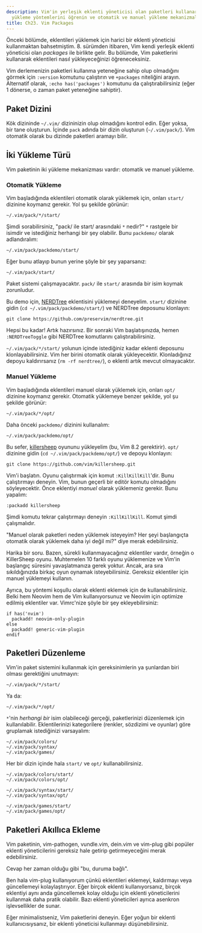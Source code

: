 ```yaml
---
description: Vim'in yerleşik eklenti yöneticisi olan paketleri kullanarak eklenti
  yükleme yöntemlerini öğrenin ve otomatik ve manuel yükleme mekanizmalarını keşfedin.
title: Ch23. Vim Packages
---
```


Önceki bölümde, eklentileri yüklemek için harici bir eklenti yöneticisi kullanmaktan bahsetmiştim. 8. sürümden itibaren, Vim kendi yerleşik eklenti yöneticisi olan *packages* ile birlikte gelir. Bu bölümde, Vim paketlerini kullanarak eklentileri nasıl yükleyeceğinizi öğreneceksiniz.

Vim derlemenizin paketleri kullanma yeteneğine sahip olup olmadığını görmek için `:version` komutunu çalıştırın ve `+packages` niteliğini arayın. Alternatif olarak, `:echo has('packages')` komutunu da çalıştırabilirsiniz (eğer 1 dönerse, o zaman paket yeteneğine sahiptir).

## Paket Dizini

Kök dizininde `~/.vim/` dizininizin olup olmadığını kontrol edin. Eğer yoksa, bir tane oluşturun. İçinde `pack` adında bir dizin oluşturun (`~/.vim/pack/`). Vim otomatik olarak bu dizinde paketleri aramayı bilir.

## İki Yükleme Türü

Vim paketinin iki yükleme mekanizması vardır: otomatik ve manuel yükleme.

### Otomatik Yükleme

Vim başladığında eklentileri otomatik olarak yüklemek için, onları `start/` dizinine koymanız gerekir. Yol şu şekilde görünür:

```shell
~/.vim/pack/*/start/
```

Şimdi sorabilirsiniz, "pack/ ile start/ arasındaki `*` nedir?" `*` rastgele bir isimdir ve istediğiniz herhangi bir şey olabilir. Bunu `packdemo/` olarak adlandıralım:

```shell
~/.vim/pack/packdemo/start/
```

Eğer bunu atlayıp bunun yerine şöyle bir şey yaparsanız:

```shell
~/.vim/pack/start/
```

Paket sistemi çalışmayacaktır. `pack/` ile `start/` arasında bir isim koymak zorunludur.

Bu demo için, [NERDTree](https://github.com/preservim/nerdtree) eklentisini yüklemeyi deneyelim. `start/` dizinine gidin (`cd ~/.vim/pack/packdemo/start/`) ve NERDTree deposunu klonlayın:

```shell
git clone https://github.com/preservim/nerdtree.git
```

Hepsi bu kadar! Artık hazırsınız. Bir sonraki Vim başlatışınızda, hemen `:NERDTreeToggle` gibi NERDTree komutlarını çalıştırabilirsiniz.

`~/.vim/pack/*/start/` yolunun içinde istediğiniz kadar eklenti deposunu klonlayabilirsiniz. Vim her birini otomatik olarak yükleyecektir. Klonladığınız depoyu kaldırırsanız (`rm -rf nerdtree/`), o eklenti artık mevcut olmayacaktır.

### Manuel Yükleme

Vim başladığında eklentileri manuel olarak yüklemek için, onları `opt/` dizinine koymanız gerekir. Otomatik yüklemeye benzer şekilde, yol şu şekilde görünür:

```shell
~/.vim/pack/*/opt/
```

Daha önceki `packdemo/` dizinini kullanalım:

```shell
~/.vim/pack/packdemo/opt/
```

Bu sefer, [killersheep](https://github.com/vim/killersheep) oyununu yükleyelim (bu, Vim 8.2 gerektirir). `opt/` dizinine gidin (`cd ~/.vim/pack/packdemo/opt/`) ve depoyu klonlayın:

```shell
git clone https://github.com/vim/killersheep.git
```

Vim'i başlatın. Oyunu çalıştırmak için komut `:KillKillKill`'dir. Bunu çalıştırmayı deneyin. Vim, bunun geçerli bir editör komutu olmadığını söyleyecektir. Önce eklentiyi *manuel* olarak yüklemeniz gerekir. Bunu yapalım:

```shell
:packadd killersheep
```

Şimdi komutu tekrar çalıştırmayı deneyin `:KillKillKill`. Komut şimdi çalışmalıdır.

"Manuel olarak paketleri neden yüklemek isteyeyim? Her şeyi başlangıçta otomatik olarak yüklemek daha iyi değil mi?" diye merak edebilirsiniz.

Harika bir soru. Bazen, sürekli kullanmayacağınız eklentiler vardır, örneğin o KillerSheep oyunu. Muhtemelen 10 farklı oyunu yüklemenize ve Vim'in başlangıç süresini yavaşlatmanıza gerek yoktur. Ancak, ara sıra sıkıldığınızda birkaç oyun oynamak isteyebilirsiniz. Gereksiz eklentiler için manuel yüklemeyi kullanın.

Ayrıca, bu yöntemi koşullu olarak eklenti eklemek için de kullanabilirsiniz. Belki hem Neovim hem de Vim kullanıyorsunuz ve Neovim için optimize edilmiş eklentiler var. Vimrc'nize şöyle bir şey ekleyebilirsiniz:

```shell
if has('nvim')
  packadd! neovim-only-plugin
else
  packadd! generic-vim-plugin
endif
```

## Paketleri Düzenleme

Vim'in paket sistemini kullanmak için gereksinimlerin ya şunlardan biri olması gerektiğini unutmayın:

```shell
~/.vim/pack/*/start/
```

Ya da:

```shell
~/.vim/pack/*/opt/
```

`*`'nin *herhangi bir* isim olabileceği gerçeği, paketlerinizi düzenlemek için kullanılabilir. Eklentilerinizi kategorilere (renkler, sözdizimi ve oyunlar) göre gruplamak istediğinizi varsayalım:

```shell
~/.vim/pack/colors/
~/.vim/pack/syntax/
~/.vim/pack/games/
```

Her bir dizin içinde hala `start/` ve `opt/` kullanabilirsiniz.

```shell
~/.vim/pack/colors/start/
~/.vim/pack/colors/opt/

~/.vim/pack/syntax/start/
~/.vim/pack/syntax/opt/

~/.vim/pack/games/start/
~/.vim/pack/games/opt/
```

## Paketleri Akıllıca Ekleme

Vim paketinin, vim-pathogen, vundle.vim, dein.vim ve vim-plug gibi popüler eklenti yöneticilerini gereksiz hale getirip getirmeyeceğini merak edebilirsiniz.

Cevap her zaman olduğu gibi "bu, duruma bağlı".

Ben hala vim-plug kullanıyorum çünkü eklentileri eklemeyi, kaldırmayı veya güncellemeyi kolaylaştırıyor. Eğer birçok eklenti kullanıyorsanız, birçok eklentiyi aynı anda güncellemek kolay olduğu için eklenti yöneticilerini kullanmak daha pratik olabilir. Bazı eklenti yöneticileri ayrıca asenkron işlevsellikler de sunar.

Eğer minimalistseniz, Vim paketlerini deneyin. Eğer yoğun bir eklenti kullanıcısıysanız, bir eklenti yöneticisi kullanmayı düşünebilirsiniz.